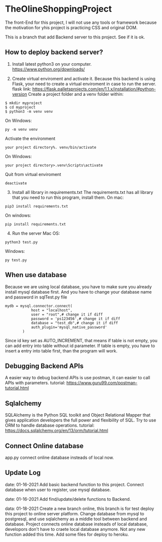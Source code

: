 # TheOlineShoppingProject

The front-End for this project, I will not use any tools or framework because the motivation for yhis project is practicing CSS and original DOM.

This is a branch that add Backend server to this project.
See if it is ok.

## How to deploy backend server?
1. Install latest python3 on your computer.
https://www.python.org/downloads/

2. Create virtual enviroment and activate it.
Because this backend is using Flask, your need to create a virtual enviroment in case to run the server.
flask link:
https://flask.palletsprojects.com/en/1.1.x/installation/#python-version
Create a project folder and a venv folder within:
```
$ mkdir myproject
$ cd myproject
$ python3 -m venv venv
```
On Windows:
```
py -m venv venv
```
Activate the environment
```
your project directory%. venv/bin/activate
```
On Windows:
```
your project directory>.venv\Scripts\activate
```

Quit from virtual enviroment
```
deactivate
```

3. Install all library in requirements.txt
The requirements.txt has all library that you need to run this program, install them.
On mac:
```
pip3 install requirements.txt
```

On windows:
```
pip install requirements.txt 
```

4. Run the server
Mac OS:
```
python3 test.py
```
Windows:
```
py test.py
```

## When use database
Because we are using local database, you have to make sure you already install mysql database first.
And you have to change your database name and password in sqlTest.py file
```
mydb = mysql.connector.connect(
            host = "localhost",
            user = "root",# change it if diff
            password = 'ps123456',# change it if diff
            database = "test_db",# change it if diff
            auth_plugin='mysql_native_password'
        )
```

Since id key set as AUTO_INCREMENT, that means if table is not empty, you can add entry into table without id parameter.
If table is empty, you have to insert a entry into table first, than the program will work.

## Debugging Backend APIs
A easier way to debug backend APIs is use postman, it can easier to call APIs with parameters.
tutorial:
https://www.guru99.com/postman-tutorial.html

## Sqlalchemy
SQLAlchemy is the Python SQL toolkit and Object Relational Mapper that gives application developers the full power and flexibility of SQL.
Try to use ORM to handle database operations.
tutorial:
https://docs.sqlalchemy.org/en/13/orm/tutorial.html

## Connect Online database
app.py connect online database insteads of local now.

## Update Log
date: 01-16-2021
Add basic backend function to this project.
Connect database when user to register, use mysql database.

date: 01-16-2021
Add find/update/delete functions to Backend.

data: 01-18-2021
Create a new branch online, this branch is for test deploy this project to online server platform.
Change database from mysql to postgresql, and use sqlalchemy as a middle tool between backend and database.
Project connects online database insteads of local database, developors don't have to craete local database anymore.
Not any new function added this time.
Add some files for deploy to heroku.
